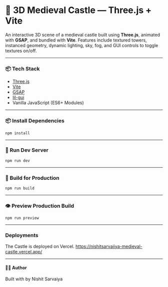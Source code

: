 # 🏰 3D Medieval Castle — Three.js + Vite

An interactive 3D scene of a medieval castle built using **Three.js**, animated with **GSAP**, and bundled with **Vite**. Features include textured towers, instanced geometry, dynamic lighting, sky, fog, and GUI controls to toggle textures on/off.

---

### 📦 Tech Stack

-   [Three.js](https://threejs.org/)
-   [Vite](https://vitejs.dev/)
-   [GSAP](https://gsap.com/)
-   [lil-gui](https://github.com/georgealways/lil-gui)
-   Vanilla JavaScript (ES6+ Modules)

---

### 📦 Install Dependencies

```
npm install
```

---

### 🧪 Run Dev Server

```
npm run dev
```

---

### 🔨 Build for Production

```
npm run build
```

---

### 👁️ Preview Production Build

```
npm run preview
```

---

### Deployments

The Castle is deployed on Vercel.
https://nishitsarvaiiya-medieval-castle.vercel.app/

---

#### 👨‍💻 Author

Built with by Nishit Sarvaiya
